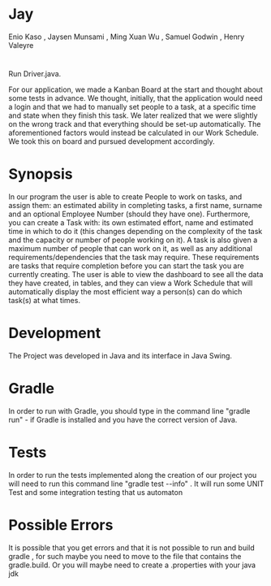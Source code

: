 # Jay
Enio Kaso , 
Jaysen Munsami , 
Ming Xuan Wu , 
Samuel Godwin , 
Henry Valeyre

#

Run Driver.java.

For our application, we made a Kanban Board at the start and thought about some tests in advance. We thought, initially, that the application would need a login and that we had to manually set people to a task, at a specific time and state when they finish this task. We later realized that we were slightly on the wrong track and that everything should be set-up automatically. The aforementioned factors would instead be calculated in our Work Schedule. We took this on board and pursued development accordingly.

# Synopsis
In our program the user is able to create People to work on tasks, and assign them: an estimated ability in completing tasks, a first name, surname and an optional Employee Number (should they have one). Furthermore, you can create a Task with: its own estimated effort, name and estimated time in which to do it (this changes depending on the complexity of the task and the capacity or number of people working on it). A task is also given a maximum number of people that can work on it, as well as any additional requirements/dependencies that the task may require. These requirements are tasks that require completion before you can start the task you are currently creating. The user is able to view the dashboard to see all the data they have created, in tables, and they can view a Work Schedule that will automatically display the most efficient way a person(s) can do which task(s) at what times.

# Development
The Project was developed in Java and its interface in Java Swing.

# Gradle

In order to run with Gradle, you should type in the command line "gradle run" - if Gradle is installed and you have the correct version of Java.

# Tests
In order to run the tests implemented along the creation of our project you will need to run this command line "gradle test --info" . It will run some UNIT Test and some integration testing that us automaton

# Possible Errors

It is possible that you get errors and that it is not possible to run and build gradle , for such maybe you need to move to the file that contains the gradle.build.
Or you will maybe need to create a .properties with your java jdk
